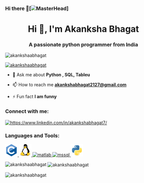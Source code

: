 ### Hi there 👋[![MasterHead](https://granulate.io/wp-content/uploads/2023/01/Blog-Banner-39.png)]
<h1 align="center">Hi 👋, I'm Akanksha Bhagat</h1>
<h3 align="center">A passionate python programmer from India</h3>

<p align="left"> <img src="https://komarev.com/ghpvc/?username=akankshaabhagat&label=Profile%20views&color=0e75b6&style=flat" alt="akankshaabhagat" /> </p>

<p align="left"> <a href="https://github.com/ryo-ma/github-profile-trophy"><img src="https://github-profile-trophy.vercel.app/?username=akankshaabhagat" alt="akankshaabhagat" /></a> </p>

- 💬 Ask me about **Python , SQL, Tableu**

- 📫 How to reach me **akankshabhagat2127@gmail.com**

- ⚡ Fun fact **I am funny**

<h3 align="left">Connect with me:</h3>
<p align="left">
<a href="https://linkedin.com/in/https://www.linkedin.com/in/akankshabhagat7/" target="blank"><img align="center" src="https://raw.githubusercontent.com/rahuldkjain/github-profile-readme-generator/master/src/images/icons/Social/linked-in-alt.svg" alt="https://www.linkedin.com/in/akankshabhagat7/" height="30" width="40" /></a>
</p>

<h3 align="left">Languages and Tools:</h3>
<p align="left"> <a href="https://www.cprogramming.com/" target="_blank" rel="noreferrer"> <img src="https://raw.githubusercontent.com/devicons/devicon/master/icons/c/c-original.svg" alt="c" width="40" height="40"/> </a> <a href="https://www.linux.org/" target="_blank" rel="noreferrer"> <img src="https://raw.githubusercontent.com/devicons/devicon/master/icons/linux/linux-original.svg" alt="linux" width="40" height="40"/> </a> <a href="https://www.mathworks.com/" target="_blank" rel="noreferrer"> <img src="https://upload.wikimedia.org/wikipedia/commons/2/21/Matlab_Logo.png" alt="matlab" width="40" height="40"/> </a> <a href="https://www.microsoft.com/en-us/sql-server" target="_blank" rel="noreferrer"> <img src="https://www.svgrepo.com/show/303229/microsoft-sql-server-logo.svg" alt="mssql" width="40" height="40"/> </a> <a href="https://www.python.org" target="_blank" rel="noreferrer"> <img src="https://raw.githubusercontent.com/devicons/devicon/master/icons/python/python-original.svg" alt="python" width="40" height="40"/> </a> </p>

<p><img align="left" src="https://github-readme-stats.vercel.app/api/top-langs?username=akankshaabhagat&show_icons=true&locale=en&layout=compact" alt="akankshaabhagat" /></p>

<p>&nbsp;<img align="center" src="https://github-readme-stats.vercel.app/api?username=akankshaabhagat&show_icons=true&locale=en" alt="akankshaabhagat" /></p>

<p><img align="center" src="https://github-readme-streak-stats.herokuapp.com/?user=akankshaabhagat&" alt="akankshaabhagat" /></p>


<!--
**Akankshabhagat21/Akankshabhagat21** is a ✨ _special_ ✨ repository because its `README.md` (this file) appears on your GitHub profile.

Here are some ideas to get you started:

- 🔭 I’m currently working on ...
- 🌱 I’m currently learning ...
- 👯 I’m looking to collaborate on ...
- 🤔 I’m looking for help with ...
- 💬 Ask me about ...
- 📫 How to reach me: ...
- 😄 Pronouns: ...
- ⚡ Fun fact: ...
-->
